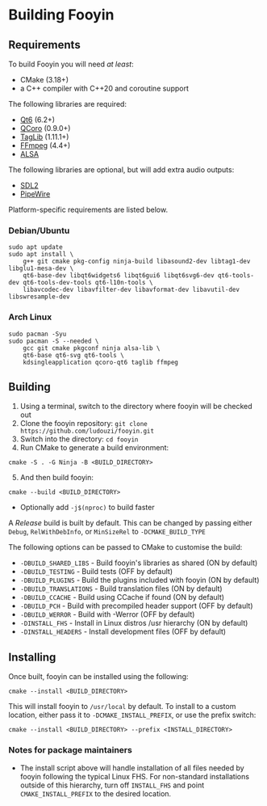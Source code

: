 # Building Fooyin

## Requirements

To build Fooyin you will need *at least*:

- CMake (3.18+)
- a C++ compiler with C++20 and coroutine support

The following libraries are required:

* [Qt6](https://www.qt.io) (6.2+)
* [QCoro](https://github.com/danvratil/qcoro) (0.9.0+)
* [TagLib](https://taglib.org) (1.11.1+)
* [FFmpeg](https://ffmpeg.org) (4.4+)
* [ALSA](https://alsa-project.org)

The following libraries are optional, but will add extra audio outputs:

* [SDL2](https://www.libsdl.org)
* [PipeWire](https://pipewire.org)

Platform-specific requirements are listed below.

### Debian/Ubuntu

```
sudo apt update
sudo apt install \
    g++ git cmake pkg-config ninja-build libasound2-dev libtag1-dev libglu1-mesa-dev \
    qt6-base-dev libqt6widgets6 libqt6gui6 libqt6svg6-dev qt6-tools-dev qt6-tools-dev-tools qt6-l10n-tools \
    libavcodec-dev libavfilter-dev libavformat-dev libavutil-dev libswresample-dev
```

### Arch Linux

```
sudo pacman -Syu
sudo pacman -S --needed \
    gcc git cmake pkgconf ninja alsa-lib \
    qt6-base qt6-svg qt6-tools \
    kdsingleapplication qcoro-qt6 taglib ffmpeg
```

## Building

1. Using a terminal, switch to the directory where fooyin will be checked out
2. Clone the fooyin repository: `git clone https://github.com/ludouzi/fooyin.git`
3. Switch into the directory: `cd fooyin`
4. Run CMake to generate a build environment:

```
cmake -S . -G Ninja -B <BUILD_DIRECTORY>
```

5. And then build fooyin:

```
cmake --build <BUILD_DIRECTORY>
```

* Optionally add `-j$(nproc)` to build faster

A *Release* build is built by default. This can be changed by passing either 
`Debug`, `RelWithDebInfo`, or `MinSizeRel` to `-DCMAKE_BUILD_TYPE`

The following options can be passed to CMake to customise the build:

* `-DBUILD_SHARED_LIBS` - Build fooyin's libraries as shared (ON by default)
* `-DBUILD_TESTING` - Build tests (OFF by default)
* `-DBUILD_PLUGINS` - Build the plugins included with fooyin (ON by default)
* `-DBUILD_TRANSLATIONS` - Build translation files (ON by default)
* `-DBUILD_CCACHE` - Build using CCache if found (ON by default)
* `-DBUILD_PCH` - Build with precompiled header support (OFF by default)
* `-DBUILD_WERROR` - Build with -Werror (OFF by default)
* `-DINSTALL_FHS` - Install in Linux distros /usr hierarchy (ON by default)
* `-DINSTALL_HEADERS` - Install development files (OFF by default)

## Installing

Once built, fooyin can be installed using the following:

```
cmake --install <BUILD_DIRECTORY>
```

This will install fooyin to `/usr/local` by default.
To install to a custom location, either pass it to `-DCMAKE_INSTALL_PREFIX`, or 
use the prefix switch:

```
cmake --install <BUILD_DIRECTORY> --prefix <INSTALL_DIRECTORY>
```

### Notes for package maintainers

* The install script above will handle installation of all files needed by fooyin following the typical Linux FHS.
For non-standard installations outside of this hierarchy, turn off `INSTALL_FHS` and point `CMAKE_INSTALL_PREFIX` to
the desired location.
